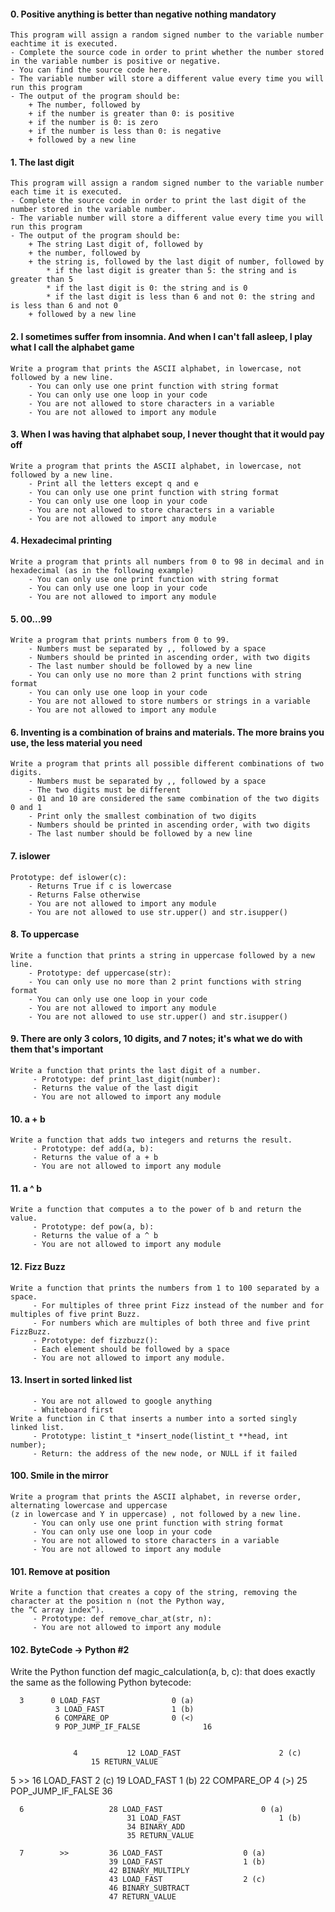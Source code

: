 #### 0. Positive anything is better than negative nothing mandatory
    This program will assign a random signed number to the variable number eachtime it is executed.
    - Complete the source code in order to print whether the number stored in the variable number is positive or negative.
    - You can find the source code here.
    - The variable number will store a different value every time you will run this program
    - The output of the program should be:
		+ The number, followed by
		+ if the number is greater than 0: is positive
		+ if the number is 0: is zero
		+ if the number is less than 0: is negative
		+ followed by a new line

#### 1. The last digit
    This program will assign a random signed number to the variable number each time it is executed.
    - Complete the source code in order to print the last digit of the number stored in the variable number.
    - The variable number will store a different value every time you will run this program
    - The output of the program should be:
		+ The string Last digit of, followed by
		+ the number, followed by
		+ the string is, followed by the last digit of number, followed by
			* if the last digit is greater than 5: the string and is greater than 5
			* if the last digit is 0: the string and is 0
			* if the last digit is less than 6 and not 0: the string and is less than 6 and not 0
		+ followed by a new line


#### 2. I sometimes suffer from insomnia. And when I can't fall asleep, I play what I call the alphabet game
    Write a program that prints the ASCII alphabet, in lowercase, not followed by a new line.
		- You can only use one print function with string format
		- You can only use one loop in your code
		- You are not allowed to store characters in a variable
		- You are not allowed to import any module

#### 3. When I was having that alphabet soup, I never thought that it would pay off
    Write a program that prints the ASCII alphabet, in lowercase, not followed by a new line.
		- Print all the letters except q and e
		- You can only use one print function with string format
		- You can only use one loop in your code
		- You are not allowed to store characters in a variable
		- You are not allowed to import any module

#### 4. Hexadecimal printing
    Write a program that prints all numbers from 0 to 98 in decimal and in hexadecimal (as in the following example)
		- You can only use one print function with string format
		- You can only use one loop in your code
		- You are not allowed to import any module

#### 5. 00...99
	Write a program that prints numbers from 0 to 99.
		- Numbers must be separated by ,, followed by a space
		- Numbers should be printed in ascending order, with two digits
		- The last number should be followed by a new line
		- You can only use no more than 2 print functions with string format
		- You can only use one loop in your code
		- You are not allowed to store numbers or strings in a variable
		- You are not allowed to import any module

#### 6. Inventing is a combination of brains and materials. The more brains you use, the less material you need
	Write a program that prints all possible different combinations of two digits.
		- Numbers must be separated by ,, followed by a space
		- The two digits must be different
		- 01 and 10 are considered the same combination of the two digits 0 and 1
		- Print only the smallest combination of two digits
		- Numbers should be printed in ascending order, with two digits
		- The last number should be followed by a new line

#### 7. islower
	Prototype: def islower(c):
		- Returns True if c is lowercase
		- Returns False otherwise
		- You are not allowed to import any module
		- You are not allowed to use str.upper() and str.isupper()

#### 8. To uppercase
	Write a function that prints a string in uppercase followed by a new line.
		- Prototype: def uppercase(str):
		- You can only use no more than 2 print functions with string format
		- You can only use one loop in your code
		- You are not allowed to import any module
		- You are not allowed to use str.upper() and str.isupper()

#### 9. There are only 3 colors, 10 digits, and 7 notes; it's what we do with them that's important
	Write a function that prints the last digit of a number.
		 - Prototype: def print_last_digit(number):
		 - Returns the value of the last digit
		 - You are not allowed to import any module

#### 10. a + b
	Write a function that adds two integers and returns the result.
		 - Prototype: def add(a, b):
		 - Returns the value of a + b
		 - You are not allowed to import any module

#### 11. a ^ b
	Write a function that computes a to the power of b and return the value.
		 - Prototype: def pow(a, b):
		 - Returns the value of a ^ b
		 - You are not allowed to import any module

#### 12. Fizz Buzz
	Write a function that prints the numbers from 1 to 100 separated by a space.
		 - For multiples of three print Fizz instead of the number and for multiples of five print Buzz.
		 - For numbers which are multiples of both three and five print FizzBuzz.
		 - Prototype: def fizzbuzz():
		 - Each element should be followed by a space
		 - You are not allowed to import any module.


#### 13. Insert in sorted linked list
		 - You are not allowed to google anything
		 - Whiteboard first
	Write a function in C that inserts a number into a sorted singly linked list.
		 - Prototype: listint_t *insert_node(listint_t **head, int number);
		 - Return: the address of the new node, or NULL if it failed

#### 100. Smile in the mirror
	Write a program that prints the ASCII alphabet, in reverse order, alternating lowercase and uppercase 
	(z in lowercase and Y in uppercase) , not followed by a new line.
		 - You can only use one print function with string format
		 - You can only use one loop in your code
		 - You are not allowed to store characters in a variable
		 - You are not allowed to import any module

#### 101. Remove at position
	Write a function that creates a copy of the string, removing the character at the position n (not the Python way, 
	the “C array index”).
		 - Prototype: def remove_char_at(str, n):
		 - You are not allowed to import any module

#### 102. ByteCode -> Python #2
Write the Python function def magic_calculation(a, b, c): that does exactly the same as the following Python bytecode:

      3	  	 0 LOAD_FAST				0 (a)
			  3 LOAD_FAST				1 (b)
			  6 COMPARE_OP				0 (<)
			  9 POP_JUMP_IF_FALSE		       16


			      4		      12 LOAD_FAST                     	2 (c)
 		              15 RETURN_VALUE

5        >>         16 LOAD_FAST                	2 (c)
          	   19 LOAD_FAST                      1 (b)
		   22 COMPARE_OP                  	4 (>)
                   25 POP_JUMP_IF_FALSE             36

  	  6          	      28 LOAD_FAST                      0 (a)
                    	      31 LOAD_FAST                      1 (b)
                    	      34 BINARY_ADD
                    	      35 RETURN_VALUE

  	  7        >>         36 LOAD_FAST                	0 (a)
                  	      39 LOAD_FAST                	1 (b)
             		      42 BINARY_MULTIPLY
            	 	      43 LOAD_FAST                	2 (c)
             		      46 BINARY_SUBTRACT
             		      47 RETURN_VALUE